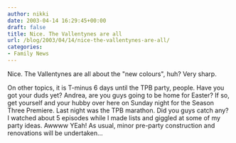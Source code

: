 ```yaml
---
author: nikki
date: 2003-04-14 16:29:45+00:00
draft: false
title: Nice. The Vallentynes are all
url: /blog/2003/04/14/nice-the-vallentynes-are-all/
categories:
- Family News
---
```


Nice. The Vallentynes are all about the "new colours", huh? Very sharp.

On other topics, it is T-minus 6 days until the TPB party, people. Have you got your duds yet? Andrea, are you guys going to be home for Easter? If so, get yourself and your hubby over here on Sunday night for the Season Three Premiere. Last night was the TPB marathon. Did you guys catch any? I watched about 5 episodes while I made lists and giggled at some of my party ideas. Awwww YEah! As usual, minor pre-party construction and renovations will be undertaken...
